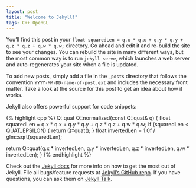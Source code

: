 ```yaml
---
layout: post
title: "Welcome to Jekyll!"
tags: C++ OpenGL
---
```


You’ll find this post in your `float squaredLen = q.x * q.x + q.y * q.y + q.z * q.z + q.w * q.w;`  directory. Go ahead and edit it and re-build the site to see your changes. You can rebuild the site in many different ways, but the most common way is to run `jekyll serve`, which launches a web server and auto-regenerates your site when a file is updated.

To add new posts, simply add a file in the `_posts` directory that follows the convention `YYYY-MM-DD-name-of-post.ext` and includes the necessary front matter. Take a look at the source for this post to get an idea about how it works.

Jekyll also offers powerful support for code snippets:

{% highlight cpp %}
Q::quat Q::normalized(const Q::quat& q)
{
   float squaredLen = q.x * q.x + q.y * q.y + q.z * q.z + q.w * q.w;
   if (squaredLen < QUAT_EPSILON)
   {
      return Q::quat();
   }
   float invertedLen = 1.0f / glm::sqrt(squaredLen);

   return Q::quat(q.x * invertedLen,
                  q.y * invertedLen,
                  q.z * invertedLen,
                  q.w * invertedLen);
}
{% endhighlight %}

Check out the [Jekyll docs][jekyll-docs] for more info on how to get the most out of Jekyll. File all bugs/feature requests at [Jekyll’s GitHub repo][jekyll-gh]. If you have questions, you can ask them on [Jekyll Talk][jekyll-talk].

[jekyll-docs]: http://jekyllrb.com/docs/home
[jekyll-gh]:   https://github.com/jekyll/jekyll
[jekyll-talk]: https://talk.jekyllrb.com/
